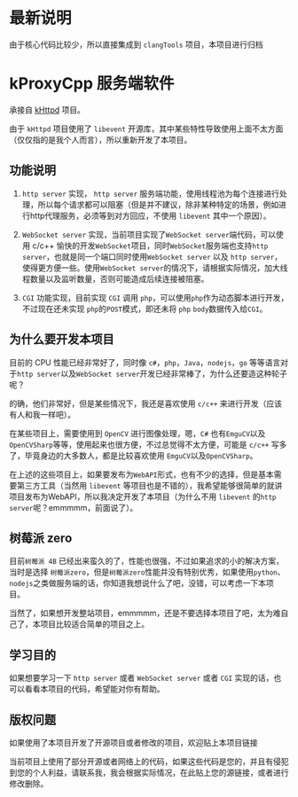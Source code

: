 # 最新说明

由于核心代码比较少，所以直接集成到 `clangTools` 项目，本项目进行归档

# kProxyCpp 服务端软件

承接自 [kHttpd](https://github.com/kekxv/kHttpd) 项目。

由于 `kHttpd` 项目使用了 `libevent` 开源库，其中某些特性导致使用上面不太方面（仅仅指的是我个人而言），所以重新开发了本项目。

## 功能说明

1. `http server` 实现， `http server` 服务端功能，使用线程池为每个连接进行处理，所以每个请求都可以阻塞（但是并不建议，除非某种特定的场景，例如进行http代理服务，必须等到对方回应，不使用 `libevent` 其中一个原因）。

2. `WebSocket server` 实现，当前项目实现了`WebSocket server`端代码，可以使用 c/c++ 愉快的开发`WebSocket`项目，同时`WebSocket`服务端也支持`http server`，也就是同一个端口同时使用`WebSocket server` 以及 `http server`，使得更方便一些。使用`WebSocket server`的情况下，请根据实际情况，加大线程数量以及监听数量，否则可能造成后续连接被阻塞。

3. `CGI` 功能实现，目前实现 `CGI` 调用 `php`，可以使用`php`作为动态脚本进行开发，不过现在还未实现 `php`的`POST`模式，即还未将 `php` `body`数据传入给`CGI`。


## 为什么要开发本项目

目前的 CPU 性能已经非常好了，同时像 `c#`，`php`，`Java`，`nodejs`，`go` 等等语言对于`http server`以及`WebSocket server`开发已经非常棒了，为什么还要造这种轮子呢？

的确，他们非常好，但是某些情况下，我还是喜欢使用 `c/c++` 来进行开发（应该有人和我一样吧）。

在某些项目上，需要使用到 `OpenCV` 进行图像处理，嗯，`C#` 也有`EmguCV`以及`OpenCVSharp`等等，使用起来也很方便，不过总觉得不太方便，可能是 `c/c++` 写多了，毕竟身边的大多数人，都是比较喜欢使用 `EmguCV`以及`OpenCVSharp`。

在上述的这些项目上，如果要发布为`WebAPI`形式，也有不少的选择，但是基本需要第三方工具（当然用 `libevent` 等项目也是不错的），我希望能够很简单的就讲项目发布为WebAPI，所以我决定开发了本项目（为什么不用 `libevent` 的`http server`呢？emmmmm，前面说了）。

## 树莓派 zero

目前`树莓派 4B` 已经出来蛮久的了，性能也很强，不过如果追求的小的解决方案，当时是选择 `树莓派zero`，但是`树莓派zero`性能并没有特别优秀，如果使用`python`、`nodejs`之类做服务端的话，你知道我想说什么了吧，没错，可以考虑一下本项目。

当然了，如果想开发整站项目，emmmmm，还是不要选择本项目了吧，太为难自己了，本项目比较适合简单的项目之上。

## 学习目的

如果想要学习一下 `http server` 或者 `WebSocket server` 或者 `CGI` 实现的话，也可以看看本项目的代码，希望能对你有帮助。


## 版权问题

如果使用了本项目开发了开源项目或者修改的项目，欢迎贴上本项目链接

当前项目上使用了部分开源或者网络上的代码，如果这些代码是您的，并且有侵犯到您的个人利益，请联系我，我会根据实际情况，在此贴上您的源链接，或者进行修改删除。

